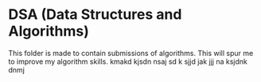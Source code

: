 # DSA (Data Structures and Algorithms)

This folder is made to contain submissions of algorithms.
This will spur me to improve my algorithm skills.
kmakd kjsdn
nsaj sd k
sjjd jak  jjj
na ksjdnk dnmj